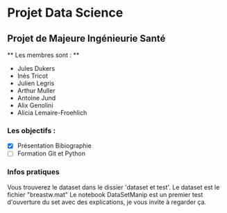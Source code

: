 # Projet Data Science
## Projet de Majeure Ingénieurie Santé

** Les membres sont : **
- Jules Dukers
- Inès Tricot
- Julien Legris
- Arthur Muller
- Antoine Jund
- Alix Genolini
- Alicia Lemaire-Froehlich


### Les objectifs :

- [x] Présentation Bibiographie
- [ ] Formation Git et Python

### Infos pratiques
Vous trouverez le dataset dans le dissier 'dataset et test'.
Le dataset est le fichier "breastw.mat"
Le notebook DataSetManip est un premier test d'ouverture du set avec des explications, je vous invite à regarder ça.
